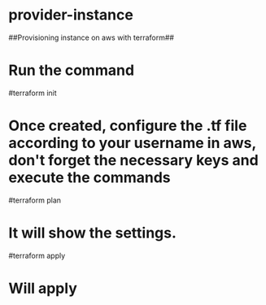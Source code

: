 # provider-instance
##Provisioning instance on aws with terraform##
# Run the command
#terraform init
# Once created, configure the .tf file according to your username in aws, don't forget the necessary keys and execute the commands
#terraform plan
# It will show the settings.
#terraform apply
# Will apply
